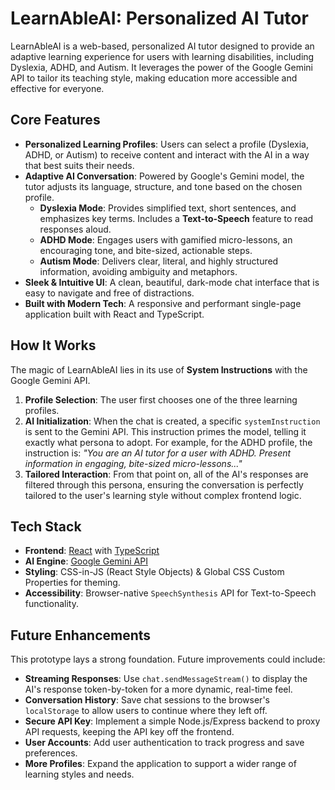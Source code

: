 
# LearnAbleAI: Personalized AI Tutor

LearnAbleAI is a web-based, personalized AI tutor designed to provide an adaptive learning experience for users with learning disabilities, including Dyslexia, ADHD, and Autism. It leverages the power of the Google Gemini API to tailor its teaching style, making education more accessible and effective for everyone.

##  Core Features

*   **Personalized Learning Profiles**: Users can select a profile (Dyslexia, ADHD, or Autism) to receive content and interact with the AI in a way that best suits their needs.
*   **Adaptive AI Conversation**: Powered by Google's Gemini model, the tutor adjusts its language, structure, and tone based on the chosen profile.
    *   **Dyslexia Mode**: Provides simplified text, short sentences, and emphasizes key terms. Includes a **Text-to-Speech** feature to read responses aloud.
    *   **ADHD Mode**: Engages users with gamified micro-lessons, an encouraging tone, and bite-sized, actionable steps.
    *   **Autism Mode**: Delivers clear, literal, and highly structured information, avoiding ambiguity and metaphors.
*   **Sleek & Intuitive UI**: A clean, beautiful, dark-mode chat interface that is easy to navigate and free of distractions.
*   **Built with Modern Tech**: A responsive and performant single-page application built with React and TypeScript.

##  How It Works

The magic of LearnAbleAI lies in its use of **System Instructions** with the Google Gemini API.

1.  **Profile Selection**: The user first chooses one of the three learning profiles.
2.  **AI Initialization**: When the chat is created, a specific `systemInstruction` is sent to the Gemini API. This instruction primes the model, telling it exactly what persona to adopt. For example, for the ADHD profile, the instruction is: *"You are an AI tutor for a user with ADHD. Present information in engaging, bite-sized micro-lessons..."*
3.  **Tailored Interaction**: From that point on, all of the AI's responses are filtered through this persona, ensuring the conversation is perfectly tailored to the user's learning style without complex frontend logic.

##  Tech Stack

*   **Frontend**: [React](https://react.dev/) with [TypeScript](https://www.typescriptlang.org/)
*   **AI Engine**: [Google Gemini API](https://ai.google.dev/)
*   **Styling**: CSS-in-JS (React Style Objects) & Global CSS Custom Properties for theming.
*   **Accessibility**: Browser-native `SpeechSynthesis` API for Text-to-Speech functionality.

##  Future Enhancements

This prototype lays a strong foundation. Future improvements could include:

*   **Streaming Responses**: Use `chat.sendMessageStream()` to display the AI's response token-by-token for a more dynamic, real-time feel.
*   **Conversation History**: Save chat sessions to the browser's `localStorage` to allow users to continue where they left off.
*   **Secure API Key**: Implement a simple Node.js/Express backend to proxy API requests, keeping the API key off the frontend.
*   **User Accounts**: Add user authentication to track progress and save preferences.
*   **More Profiles**: Expand the application to support a wider range of learning styles and needs.
